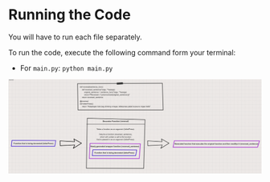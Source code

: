 # Running the Code 
You will have to run each file separately.

To run the code, execute the following command form your terminal:

- For `main.py`: `python main.py`

![Diagram for the reversal decorator](decorators_diagram.png)
